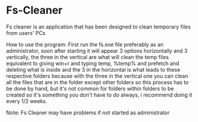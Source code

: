 # Fs-Cleaner
Fs cleaner is an application that has been designed to clean temporary files from users' PCs

How to use the program:
First run the fs.exe file preferably as an administrator, soon after starting it will appear 3 options horizontally and 3 vertically, the three in the vertical are what will clean the temp files equivalent to giving win+r and typing temp, %temp% and prefetch and deleting what is inside and the 3 in the horizontal is what leads to these respective folders because with the three in the vertical one you can clean all the files that are in the folder except other folders so this process has to be done by hand, but it's not common for folders within folders to be created so it's something you don't have to do  always, i recommend doing it every 1/2 weeks.

Note: Fs Cleaner may have problems if not started as administrator
